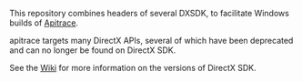 This repository combines headers of several DXSDK, to facilitate Windows builds
of [Apitrace](https://github.com/apitrace/apitrace).

apitrace targets many DirectX APIs, several of which have been deprecated and
can no longer be found on DirectX SDK.

See the [Wiki](https://github.com/apitrace/apitrace/wiki/DirectXSDK) for more
information on the versions of DirectX SDK.

